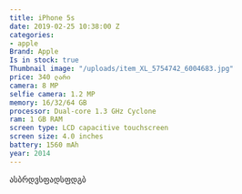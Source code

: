 ```yaml
---
title: iPhone 5s
date: 2019-02-25 10:38:00 Z
categories:
- apple
Brand: Apple
Is in stock: true
Thumbnail image: "/uploads/item_XL_5754742_6004683.jpg"
price: 340 ლარი
camera: 8 MP
selfie camera: 1.2 MP
memory: 16/32/64 GB
processor: Dual-core 1.3 GHz Cyclone
ram: 1 GB RAM
screen type: LCD capacitive touchscreen
screen size: 4.0 inches
battery: 1560 mAh
year: 2014
---
```


ასბრდვსფადსფდგბ
